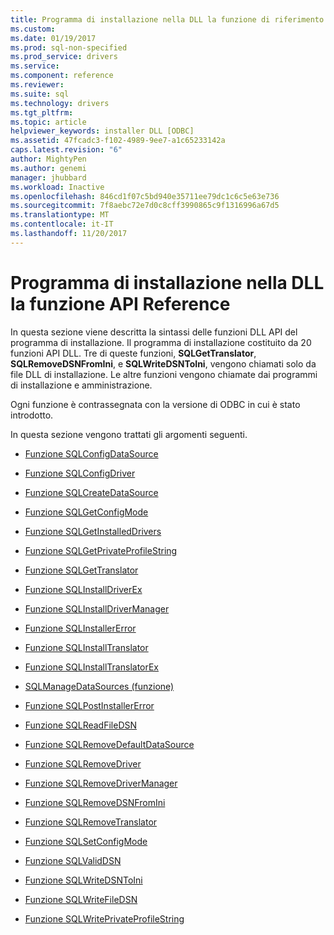 ```yaml
---
title: Programma di installazione nella DLL la funzione di riferimento all'API | Documenti Microsoft
ms.custom: 
ms.date: 01/19/2017
ms.prod: sql-non-specified
ms.prod_service: drivers
ms.service: 
ms.component: reference
ms.reviewer: 
ms.suite: sql
ms.technology: drivers
ms.tgt_pltfrm: 
ms.topic: article
helpviewer_keywords: installer DLL [ODBC]
ms.assetid: 47fcadc3-f102-4989-9ee7-a1c65233142a
caps.latest.revision: "6"
author: MightyPen
ms.author: genemi
manager: jhubbard
ms.workload: Inactive
ms.openlocfilehash: 846cd1f07c5bd940e35711ee79dc1c6c5e63e736
ms.sourcegitcommit: 7f8aebc72e7d0c8cff3990865c9f1316996a67d5
ms.translationtype: MT
ms.contentlocale: it-IT
ms.lasthandoff: 11/20/2017
---
```

# <a name="installer-dll-api-reference-function"></a>Programma di installazione nella DLL la funzione API Reference
In questa sezione viene descritta la sintassi delle funzioni DLL API del programma di installazione. Il programma di installazione costituito da 20 funzioni API DLL. Tre di queste funzioni, **SQLGetTranslator**, **SQLRemoveDSNFromIni**, e **SQLWriteDSNToIni**, vengono chiamati solo da file DLL di installazione. Le altre funzioni vengono chiamate dai programmi di installazione e amministrazione.  
  
 Ogni funzione è contrassegnata con la versione di ODBC in cui è stato introdotto.  
  
 In questa sezione vengono trattati gli argomenti seguenti.  
  
-   [Funzione SQLConfigDataSource](../../../odbc/reference/syntax/sqlconfigdatasource-function.md)  
  
-   [Funzione SQLConfigDriver](../../../odbc/reference/syntax/sqlconfigdriver-function.md)  
  
-   [Funzione SQLCreateDataSource](../../../odbc/reference/syntax/sqlcreatedatasource-function.md)  
  
-   [Funzione SQLGetConfigMode](../../../odbc/reference/syntax/sqlgetconfigmode-function.md)  
  
-   [Funzione SQLGetInstalledDrivers](../../../odbc/reference/syntax/sqlgetinstalleddrivers-function.md)  
  
-   [Funzione SQLGetPrivateProfileString](../../../odbc/reference/syntax/sqlgetprivateprofilestring-function.md)  
  
-   [Funzione SQLGetTranslator](../../../odbc/reference/syntax/sqlgettranslator-function.md)  
  
-   [Funzione SQLInstallDriverEx](../../../odbc/reference/syntax/sqlinstalldriverex-function.md)  
  
-   [Funzione SQLInstallDriverManager](../../../odbc/reference/syntax/sqlinstalldrivermanager-function.md)  
  
-   [Funzione SQLInstallerError](../../../odbc/reference/syntax/sqlinstallererror-function.md)  
  
-   [Funzione SQLInstallTranslator](../../../odbc/reference/syntax/sqlinstalltranslator-function.md)  
  
-   [Funzione SQLInstallTranslatorEx](../../../odbc/reference/syntax/sqlinstalltranslatorex-function.md)  
  
-   [SQLManageDataSources (funzione)](../../../odbc/reference/syntax/sqlmanagedatasources.md)  
  
-   [Funzione SQLPostInstallerError](../../../odbc/reference/syntax/sqlpostinstallererror-function.md)  
  
-   [Funzione SQLReadFileDSN](../../../odbc/reference/syntax/sqlreadfiledsn-function.md)  
  
-   [Funzione SQLRemoveDefaultDataSource](../../../odbc/reference/syntax/sqlremovedefaultdatasource-function.md)  
  
-   [Funzione SQLRemoveDriver](../../../odbc/reference/syntax/sqlremovedriver-function.md)  
  
-   [Funzione SQLRemoveDriverManager](../../../odbc/reference/syntax/sqlremovedrivermanager-function.md)  
  
-   [Funzione SQLRemoveDSNFromIni](../../../odbc/reference/syntax/sqlremovedsnfromini-function.md)  
  
-   [Funzione SQLRemoveTranslator](../../../odbc/reference/syntax/sqlremovetranslator-function.md)  
  
-   [Funzione SQLSetConfigMode](../../../odbc/reference/syntax/sqlsetconfigmode-function.md)  
  
-   [Funzione SQLValidDSN](../../../odbc/reference/syntax/sqlvaliddsn-function.md)  
  
-   [Funzione SQLWriteDSNToIni](../../../odbc/reference/syntax/sqlwritedsntoini-function.md)  
  
-   [Funzione SQLWriteFileDSN](../../../odbc/reference/syntax/sqlwritefiledsn-function.md)  
  
-   [Funzione SQLWritePrivateProfileString](../../../odbc/reference/syntax/sqlwriteprivateprofilestring-function.md)
